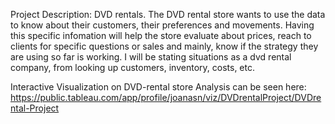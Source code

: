 Project Description: DVD rentals. 
The DVD rental store wants to use the data to know about their customers, their preferences and 
movements. Having this specific infomation will help the store evaluate about prices, reach to clients
for specific questions or sales and mainly, know if the strategy they are using so far is working. 
I will be stating situations as a dvd rental company, from looking up customers, inventory, costs, etc. 

Interactive Visualization on DVD-rental store Analysis can be seen here:
https://public.tableau.com/app/profile/joanasn/viz/DVDrentalProject/DVDrental-Project


